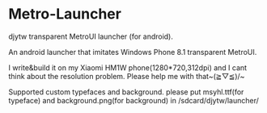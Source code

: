 Metro-Launcher
========

djytw transparent MetroUI launcher (for android).

An android launcher  that imitates Windows Phone 8.1 transparent MetroUI.

I write&build it on my Xiaomi HM1W phone(1280*720,312dpi) and I cant think about the resolution problem. Please help me with that~\(≧▽≦)/~

Supported custom typefaces and background. please put msyhl.ttf(for typeface) and background.png(for background) in /sdcard/djytw/launcher/
